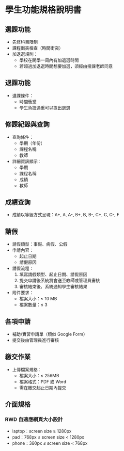 # 學生功能規格說明書

## 選課功能

- 先修科目限制
- 課程衝突檢查（時間衝突）
- 加退選規則：
  - 學校在開學一周內有加退選時間
  - 若超過加退選時間想要加選，須經由授課老師同意

## 退課功能

- 退課條件：
  - 時間衝堂
  - 學生負擔過重可以提出退選

## 修課紀錄與查詢

- 查詢條件：
  - 學期（年份）
  - 課程名稱
  - 教師
- 詳細資訊顯示：
  - 學期
  - 課程名稱
  - 成績
  - 教師

## 成績查詢

- 成績以等級方式呈現：A+, A, A-, B+, B, B-, C+, C, C-, F

## 請假

- 請假類型：事假、病假、公假
- 申請內容：
  - 起止日期
  - 請假原因
- 請假流程：
  1. 填寫請假類型、起止日期、請假原因
  2. 提交申請後系統將會送至教師或管理員審核
  3. 審核結束後，系統通知學生審核結果
- 附件要求：
  - 檔案大小：≤ 10 MB
  - 檔案數量：≤ 3

## 各項申請

- 補助/實習申請單（類似 Google Form）
- 提交後由管理員進行審核

## 繳交作業

- 上傳檔案規格：
  - 檔案大小：≤ 256MB
  - 檔案格式：PDF 或 Word
  - 需在繳交起止日期內提交

## 介面規格

### RWD 自適應網頁大小設計

- laptop：screen size ≥ 1280px
- pad：768px ≤ screen size < 1280px
- phone：360px ≤ screen size < 768px
